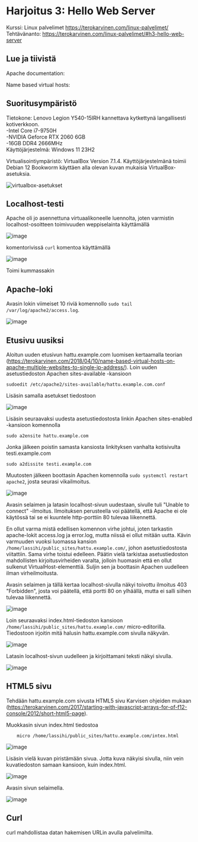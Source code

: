 # Harjoitus 3: Hello Web Server
Kurssi: Linux palvelimet https://terokarvinen.com/linux-palvelimet/ \
Tehtävänanto: https://terokarvinen.com/linux-palvelimet/#h3-hello-web-server

## Lue ja tiivistä
Apache documentation:

Name based virtual hosts:

## Suoritusympäristö
Tietokone: Lenovo Legion Y540-15IRH kannettava kytkettynä langallisesti kotiverkkoon.\
-Intel Core i7-9750H\
-NVIDIA Geforce RTX 2060 6GB\
-16GB DDR4 2666MHz\
Käyttöjärjestelmä: Windows 11 23H2

Virtualisointiympäristö: VirtualBox Version 7.1.4. Käyttöjärjestelmänä toimii Debian 12 Bookworm käyttäen alla olevan kuvan mukaisia VirtualBox-asetuksia.

![virtualbox-asetukset](https://github.com/user-attachments/assets/ad4b8cd8-9cd2-4ebd-b4f7-86d0b8e23aa1)

## Localhost-testi
Apache oli jo asennettuna virtuaalikoneelle luennolta, joten varmistin localhost-osoitteen toimivuuden
weppiselainta käyttämällä

![image](https://github.com/user-attachments/assets/74093462-d1ed-433e-81e6-8e5c9a1f2420)

komentorivissä `curl` komentoa käyttämällä

![image](https://github.com/user-attachments/assets/979ed5f4-10bb-4931-9be2-e69d03a13b34)


Toimi kummassakin

## Apache-loki
Avasin lokin viimeiset 10 riviä komennollo `sudo tail /var/log/apache2/access.log`.

![image](https://github.com/user-attachments/assets/a46f710b-9e68-4b5e-aa4c-b9fbfe7a0ec0)

## Etusivu uusiksi
Aloitun uuden etusivun hattu.example.com luomisen kertaamalla teorian (https://terokarvinen.com/2018/04/10/name-based-virtual-hosts-on-apache-multiple-websites-to-single-ip-address/). Loin uuden asetustiedoston Apachen sites-available -kansioon

    sudoedit /etc/apache2/sites-available/hattu.example.com.conf

Lisäsin samalla asetukset tiedostoon

![image](https://github.com/user-attachments/assets/eec4828a-2086-47e1-a42e-d87febfb78d2)

Lisäsin seuraavaksi uudesta asetustiedostosta linkin Apachen sites-enabled -kansioon komennolla

    sudo a2ensite hattu.example.com

Jonka jälkeen poistin samasta kansiosta linkityksen vanhalta kotisivulta testi.example.com

    sudo a2dissite testi.example.com

Muutosten jälkeen boottasin Apachen komennolla `sudo systemctl restart apache2`, josta seurasi vikailmoitus.

![image](https://github.com/user-attachments/assets/57a244f1-6a44-4c91-898c-9411c608a727)

Avasin selaimen ja latasin localhost-sivun uudestaan, sivulle tuli "Unable to connect" -ilmoitus. Ilmoituksen perusteella voi päätellä, että Apache ei ole käytössä tai se ei kuuntele http-porttiin 80 tulevaa liikennettä.

En ollut varma mistä edellisen komennon virhe johtui, joten tarkastin apache-lokit access.log ja error.log, mutta niissä ei ollut mitään uutta. 
Kävin varmuuden vuoksi luomassa kansion `/home/lassihi/public_sites/hattu.example.com/`, johon asetustiedostosta viitattiin. Sama virhe toistui edelleen.
Päätin vielä tarkistaa asetustiedoston mahdollisten kirjoitusvirheiden varalta, jolloin huomasin että en ollut sulkenut VirtualHost-elementtiä. Suljin sen ja boottasin Apachen uudelleen ilman virheilmoitusta.

Avasin selaimen ja tällä kertaa localhost-sivulla näkyi toivottu ilmoitus 403 "Forbidden", josta voi päätellä, että portti 80 on ylhäällä, mutta ei salli siihen tulevaa liikennettä. 

![image](https://github.com/user-attachments/assets/90b68163-f899-4055-bcc6-8d840452317a)

Loin seuraavaksi index.html-tiedoston kansioon `/home/lassihi/public_sites/hattu.example.com/` micro-editorilla. Tiedostoon irjoitin mitä halusin hattu.example.com sivulla näkyvän.

![image](https://github.com/user-attachments/assets/9da45f00-2852-4489-9888-fa95d9b069cc)

Latasin localhost-sivun uudelleen ja kirjoittamani teksti näkyi sivulla.

![image](https://github.com/user-attachments/assets/b4004a91-7b33-49af-aaf0-d2b43c841b34)

## HTML5 sivu
Tehdään hattu.example.com sivusta HTML5 sivu Karvisen ohjeiden mukaan (https://terokarvinen.com/2017/starting-with-javascript-arrays-for-of-f12-console/2012/short-html5-page).

Muokkasin sivun index.html tiedostoa

        micro /home/lassihi/public_sites/hattu.example.com/intex.html

![image](https://github.com/user-attachments/assets/5c3b21d4-425f-488e-afc3-b54b49606c98)

Lisäsin vielä kuvan piristämään sivua. Jotta kuva näkyisi sivulla, niin vein kuvatiedoston samaan kansioon, kuin index.html.

![image](https://github.com/user-attachments/assets/26c74339-f499-4637-97ab-54149d27641c)

Avasin sivun selaimella.

![image](https://github.com/user-attachments/assets/7736949f-43ed-45ac-b6a1-4b125279f5c3)

## Curl
curl mahdollistaa datan hakemisen URLin avulla palvelimilta. 
